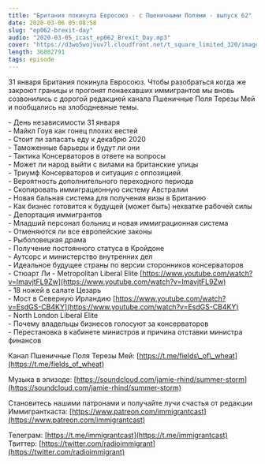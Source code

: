 ```yaml
---
title: "Британия покинула Евросоюз - с Пшеничными Полями - выпуск 62"
date: 2020-03-06 05:08:58
slug: "ep062-brexit-day"
audio: "2020-03-05_icast_ep062_Brexit_Day.mp3"
cover: "https://d3wo5wojvuv7l.cloudfront.net/t_square_limited_320/images.spreaker.com/original/c54c44cfe5f1be65acb4b4086737fce0.jpg"
length: 36802791
tags: episode
---
```

31 января Британия покинула Евросоюз. Чтобы разобраться когда же закроют границы и прогонят понаехавших иммигрантов мы вновь созвонились с дорогой редакцией канала Пшеничные Поля Терезы Мей и пообщались на злободневные темы.  
  
\- День независимости 31 января  
\- Майкл Гоув как гонец плохих вестей  
\- Стоит ли запасать еду к декабрю 2020  
\- Таможенные барьеры и будут ли они  
\- Тактика Консерваторов в ответе на вопросы  
\- Может ли народ выйти с вилами на британские улицы  
\- Триумф Консерваторов и ситуация с оппозицией  
\- Вероятность дополнительного переходного периода  
\- Скопировать иммиграционную систему Австралии  
\- Новая бальная система для получения визы в Британию  
\- Как бизнес готовится к будущей (может быть) нехватке рабочей силы  
\- Депортация иммигрантов  
\- Младший персонал больниц и новая иммиграционная система  
\- Отменяются ли все европейские законы  
\- Рыболовецкая драма  
\- Получение постоянного статуса в Кройдоне  
\- Аутсорс и министерство внутренних дел  
\- Идеальное будущее страны по версии сторонников консерваторов  
\- Стюарт Ли - Metropolitan Liberal Elite [https://www.youtube.com/watch?v=ImavjtFL9Zw](https://www.youtube.com/watch?v=ImavjtFL9Zw)  
\- 18 ножей в салате Цезарь  
\- Мост в Северную Ирландию [https://www.youtube.com/watch?v=EsdGS-CB4KY](https://www.youtube.com/watch?v=EsdGS-CB4KY)  
\- North London Liberal Elite  
\- Почему владельцы бизнесов голосуют за консерваторов  
\- Перестановка в кабинете министров и причина отставки министра финансов  
  
Канал Пшеничные Поля Терезы Мей: [https://t.me/fields\_of\_wheat](https://t.me/fields_of_wheat)  
  
Музыка в эпизоде: [https://soundcloud.com/jamie-rhind/summer-storm](https://soundcloud.com/jamie-rhind/summer-storm)  
  
Становитесь нашими патронами и получайте лучи счастья от редакции Иммигранткаста: [https://www.patreon.com/immigrantcast](https://www.patreon.com/immigrantcast)  
  
Телеграм: [https://t.me/immigrantcast](https://t.me/immigrantcast)  
Твиттер: [https://twitter.com/radioimmigrant](https://twitter.com/radioimmigrant)
